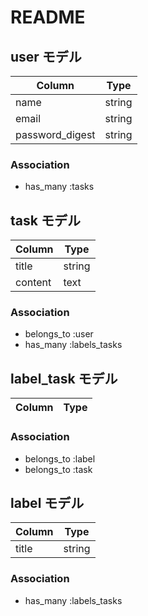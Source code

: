 # README

## user モデル
| Column             | Type   |
| ------------------ | ------ |
| name               | string |
| email              | string |
| password_digest    | string |

### Association

- has_many :tasks

## task モデル
| Column    | Type   |
| --------- | ------ |
| title     | string |
| content   | text   |

### Association

- belongs_to :user
- has_many :labels_tasks

## label_task モデル
| Column    | Type   |
| --------- | ------ |

### Association

- belongs_to :label
- belongs_to :task

## label モデル
| Column    | Type   |
| --------- | ------ |
| title     | string |

### Association

- has_many :labels_tasks